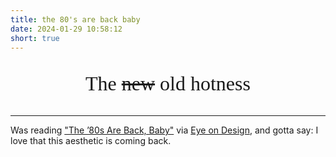 ```yaml
---
title: the 80's are back baby
date: 2024-01-29 10:58:12
short: true
---
```


<p style="font-family: serif; font-weight: 500; font-size: 2rem; text-align: center;">
	The <s>new</s> old hotness
</p>


***

Was reading ["The ’80s Are Back, Baby"](ttps://eyeondesign.aiga.org/the-80s-are-back-baby/) via [Eye on Design](https://eyeondesign.aiga.org), and gotta say: I love that this aesthetic is coming back.
